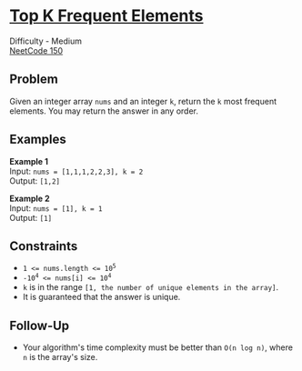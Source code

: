 # [Top K Frequent Elements](https://leetcode.com/problems/top-k-frequent-elements/description/)

Difficulty - Medium  
[NeetCode 150](https://neetcode.io/practice)

## Problem

Given an integer array `nums` and an integer `k`, return the `k` most frequent elements. You may return the answer in any order.

## Examples

**Example 1**  
Input: `nums = [1,1,1,2,2,3], k = 2`  
Output: `[1,2]`

**Example 2**  
Input: `nums = [1], k = 1`  
Output: `[1]`

## Constraints

- <code>1 <= nums.length <= 10<sup>5</sup></code>
- <code>-10<sup>4</sup> <= nums[i] <= 10<sup>4</sup></code>
- `k` is in the range `[1, the number of unique elements in the array]`.
- It is guaranteed that the answer is unique.

## Follow-Up

- Your algorithm's time complexity must be better than `O(n log n)`, where `n` is the array's size.
